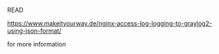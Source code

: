 READ

https://www.makeityourway.de/nginx-access-log-logging-to-graylog2-using-json-format/

for more information
